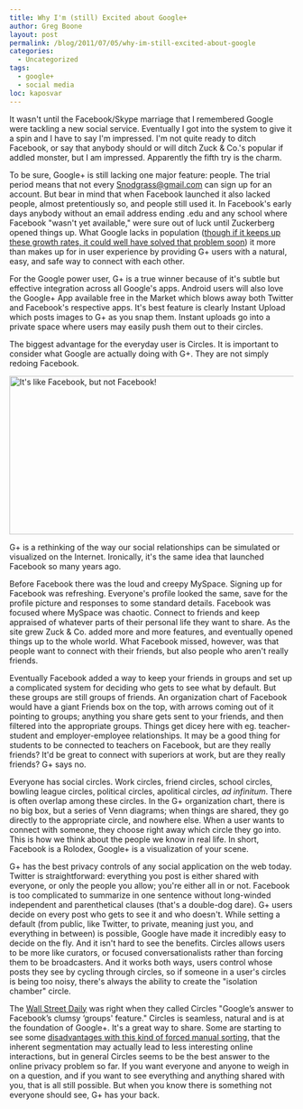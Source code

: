 ```yaml
---
title: Why I'm (still) Excited about Google+
author: Greg Boone
layout: post
permalink: /blog/2011/07/05/why-im-still-excited-about-google
categories:
  - Uncategorized
tags:
  - google+
  - social media
loc: kaposvar
---
```

It wasn't until the Facebook/Skype marriage that I remembered Google were tackling a new social service. Eventually I got into the system to give it a spin and I have to say I'm impressed. I'm not quite ready to ditch Facebook, or say that anybody should or will ditch Zuck & Co.'s popular if addled monster, but I am impressed. Apparently the fifth try is the charm.

To be sure, Google+ is still lacking one major feature: people. The trial period means that not every Snodgrass@gmail.com can sign up for an account. But bear in mind that when Facebook launched it also lacked people, almost pretentiously so, and people still used it. In Facebook's early days anybody without an email address ending .edu and any school where Facebook "wasn't yet available," were sure out of luck until Zuckerberg opened things up. What Google lacks in population (<a title="Google+ Hits 10 Million Users" href="http://www.theatlanticwire.com/technology/2011/07/google-hits-10-million-users-should-facebook-freak-out/39854/" target="_blank">though if it keeps up these growth rates, it could well have solved that problem soon</a>) it more than makes up for in user experience by providing G+ users with a natural, easy, and safe way to connect with each other.

For the Google power user, G+ is a true winner because of it's subtle but effective integration across all Google's apps. Android users will also love the Google+ App available free in the Market which blows away both Twitter and Facebook's respective apps. It's best feature is clearly Instant Upload which posts images to G+ as you snap them. Instant uploads go into a private space where users may easily push them out to their circles.

The biggest advantage for the everyday user is Circles. It is important to consider what Google are actually doing with G+. They are not simply redoing Facebook.

[<img title="xkcd: Google+" src="http://imgs.xkcd.com/comics/googleplus.png" alt="It's like Facebook, but not Facebook!" width="535" height="281" />][1]

G+ is a rethinking of the way our social relationships can be simulated or visualized on the Internet. Ironically, it's the same idea that launched Facebook so many years ago.

Before Facebook there was the loud and creepy MySpace. Signing up for Facebook was refreshing. Everyone's profile looked the same, save for the profile picture and responses to some standard details. Facebook was focused where MySpace was chaotic. Connect to friends and keep appraised of whatever parts of their personal life they want to share. As the site grew Zuck & Co. added more and more features, and eventually opened things up to the whole world.
What Facebook missed, however, was that people want to connect with their friends, but also people who aren't really friends.

Eventually Facebook added a way to keep your friends in groups and set up a complicated system for deciding who gets to see what by default. But these groups are still groups of friends. An organization chart of Facebook would have a giant Friends box on the top, with arrows coming out of it pointing to groups; anything you share gets sent to your friends, and then filtered into the appropriate groups. Things get dicey here with eg. teacher-student and employer-employee relationships. It may be a good thing for students to be connected to teachers on Facebook, but are they really friends? It'd be great to connect with superiors at work, but are they really friends? G+ says no.

Everyone has social circles. Work circles, friend circles, school circles, bowling league circles, political circles, apolitical circles, *ad infinitum*. There is often overlap among these circles. In the G+ organization chart, there is no big box, but a series of Venn diagrams; when things are shared, they go directly to the appropriate circle, and nowhere else. When a user wants to connect with someone, they choose right away which circle they go into. This is how we think about the people we know in real life. In short, Facebook is a Rolodex, Google+ is a visualization of your scene.

G+ has the best privacy controls of any social application on the web today. Twitter is straightforward: everything you post is either shared with everyone, or only the people you allow; you're either all in or not. Facebook is too complicated to summarize in one sentence without long-winded independent and parenthetical clauses (that's a double-dog dare). G+ users decide on every post who gets to see it and who doesn't. While setting a default (from public, like Twitter, to private, meaning just you, and everything in between) is possible, Google have made it incredibly easy to decide on the fly. And it isn't hard to see the benefits. Circles allows users to be more like curators, or focused conversationalists rather than forcing them to be broadcasters. And it works both ways, users control whose posts they see by cycling through circles, so if someone in a user's circles is being too noisy, there's always the ability to create the "isolation chamber" circle.

The [Wall Street Daily][2] was right when they called Circles "Google’s answer to Facebook’s clumsy &#8216;groups' feature." Circles is seamless, natural and is at the foundation of Google+. It's a great way to share. Some are starting to see some [disadvantages with this kind of forced manual sorting][3], that the inherent segmentation may actually lead to less interesting online interactions, but in general Circles seems to be the best answer to the online privacy problem so far. If you want everyone and anyone to weigh in on a question, and if you want to see everything and anything shared with you, that is all still possible. But when you know there is something not everyone should see, G+ has your back.

 [1]: http://xkcd.com/918/
 [2]: http://www.wallstreetdaily.com/2011/07/13/facebooks-google-plus-social-networking/ "Facebook's Big Wake-Up Call"
 [3]: http://www.economist.com/blogs/babbage/2011/07/googles-new-social-network?fsrc=scn/tw/te/bl/circlesandthetradeoff "Google's new social network: Circles and the Efficiency/Serendipity Trade Off"
